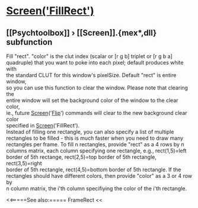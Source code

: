 # [Screen('FillRect')](Screen-FillRect) 
## [[Psychtoolbox]] &#8250; [[Screen]].{mex*,dll} subfunction


Fill "rect". "color" is the clut index (scalar or [r g b] triplet or [r g b a]  
quadruple) that you want to poke into each pixel;  default produces white with  
the standard CLUT for this window's pixelSize. Default "rect" is entire window,  
so you can use this function to clear the window. Please note that clearing the  
entire window will set the background color of the window to the clear color,  
ie., future [Screen](Screen)('[Flip](Flip)') commands will clear to the new background clear color  
specified in [Screen](Screen)('FillRect').  
Instead of filling one rectangle, you can also specify a list of multiple  
rectangles to be filled - this is much faster when you need to draw many  
rectangles per frame. To fill n rectangles, provide "rect" as a 4 rows by n  
columns matrix, each column specifying one rectangle, e.g., rect(1,5)=left  
border of 5th rectange, rect(2,5)=top border of 5th rectangle, rect(3,5)=right  
border of 5th rectangle, rect(4,5)=bottom border of 5th rectangle. If the  
rectangles should have different colors, then provide "color" as a 3 or 4 row by  
n column matrix, the i'th column specifiying the color of the i'th rectangle.   


<<=====See also:=====
FrameRect
<<